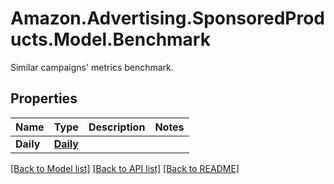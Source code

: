 # Amazon.Advertising.SponsoredProducts.Model.Benchmark
Similar campaigns' metrics benchmark.

## Properties

Name | Type | Description | Notes
------------ | ------------- | ------------- | -------------
**Daily** | [**Daily**](Daily.md) |  | 

[[Back to Model list]](../README.md#documentation-for-models) [[Back to API list]](../README.md#documentation-for-api-endpoints) [[Back to README]](../README.md)

